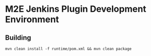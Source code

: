 # M2E Jenkins Plugin Development Environment

## Building
`mvn clean install -f runtime/pom.xml && mvn clean package`
